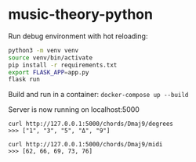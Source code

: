 # music-theory-python


Run debug environment with hot reloading:
```bash
python3 -m venv venv
source venv/bin/activate
pip install -r requirements.txt
export FLASK_APP=app.py
flask run
```

Build and run in a container: `docker-compose up --build`

Server is now running on localhost:5000

```
curl http://127.0.0.1:5000/chords/Dmaj9/degrees
>>> ["1", "3", "5", "Δ", "9"]
 
curl http://127.0.0.1:5000/chords/Dmaj9/midi
>>> [62, 66, 69, 73, 76]
```
